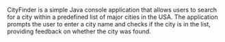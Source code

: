 CityFinder is a simple Java console application that allows users to search for a city within a predefined list of major cities in the USA. The application prompts the user to enter a city name and checks if the city is in the list, providing feedback on whether the city was found.

